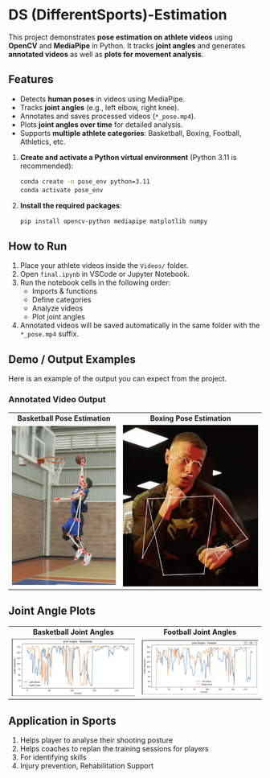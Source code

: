 # DS (DifferentSports)-Estimation

This project demonstrates **pose estimation on athlete videos** using **OpenCV** and **MediaPipe** in Python. It tracks **joint angles** and generates **annotated videos** as well as **plots for movement analysis**.


## Features

-   Detects **human poses** in videos using MediaPipe.
-   Tracks **joint angles** (e.g., left elbow, right knee).
-   Annotates and saves processed videos (`*_pose.mp4`).
-   Plots **joint angles over time** for detailed analysis.
-   Supports **multiple athlete categories**: Basketball, Boxing, Football, Athletics, etc.

1.  **Create and activate a Python virtual environment** (Python 3.11 is recommended):
    ```bash
    conda create -n pose_env python=3.11
    conda activate pose_env
    ```

2.  **Install the required packages**:
    ```bash
    pip install opencv-python mediapipe matplotlib numpy
    ```

## How to Run

1.  Place your athlete videos inside the `Videos/` folder.
2.  Open `final.ipynb` in VSCode or Jupyter Notebook.
3.  Run the notebook cells in the following order:
    -   Imports & functions
    -   Define categories
    -   Analyze videos
    -   Plot joint angles
4.  Annotated videos will be saved automatically in the same folder with the `*_pose.mp4` suffix.

## Demo / Output Examples 

Here is an example of the output you can expect from the project.

### Annotated Video Output

<table align="center">
  <tr>
    <td align="center"><strong>Basketball Pose Estimation</strong></td>
    <td align="center"><strong>Boxing Pose Estimation</strong></td>
  </tr>
  <tr>
    <td>
      <img src="assets/basketball.png" alt="Annotated Basketball Pose Estimation" width="100%">
    </td>
    <td>
      <img src="assets/boxing.png" alt="Annotated Boxing Pose Estimation" width="100%">
    </td>
  </tr>
</table>

## Joint Angle Plots

<table align="center">
<tr>
<td align="center"><strong>Basketball Joint Angles</strong></td>
<td align="center"><strong>Football Joint Angles</strong></td>
</tr>
<tr>
<td>
<img src="assets/joinbask.png" alt="Plot of basketball joint angles" width="100%">
</td>
<td>
<img src="assets/joinfoot.png" alt="Plot of football joint angles" width="100%">
</td>
</tr>
</table>

## Application in Sports

1.  Helps player to analyse their shooting posture
2.  Helps coaches to replan the training sessions for players
3.  For identifying skills
4.  Injury prevention, Rehabilitation Support

